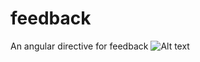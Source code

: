 # feedback
An angular directive for feedback
![Alt text](/../screenshots/step1.png?raw=true "overview")
